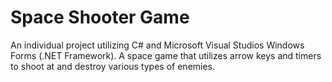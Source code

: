# Space Shooter Game
 An individual project utilizing C# and Microsoft Visual Studios Windows Forms (.NET Framework). A space game that utilizes arrow keys and timers to shoot at and destroy various types of enemies. 
